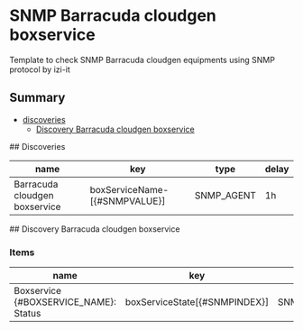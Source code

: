 # SNMP Barracuda cloudgen boxservice
Template to check SNMP Barracuda cloudgen equipments using SNMP protocol by izi-it
## Summary
* [discoveries](#discoveries)
  * [Discovery Barracuda cloudgen boxservice ](#discovery_barracuda_cloudgen_boxservice
)
<a name="discoveries" />
## Discoveries

| name | key | type | delay |
| ------------- |------------- |------------- |------------- |
| Barracuda cloudgen boxservice | boxServiceName-[{#SNMPVALUE}] | SNMP_AGENT | 1h |

<a name="discovery_barracuda_cloudgen_boxservice" />
## Discovery Barracuda cloudgen boxservice

### Items

| name | key | type |
| ------------- |------------- |------------- |
| Boxservice {#BOXSERVICE_NAME}: Status | boxServiceState[{#SNMPINDEX}] | SNMP_AGENT |
